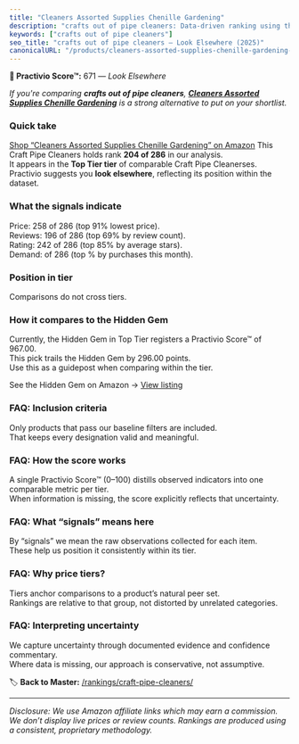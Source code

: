 ```yaml
---
title: "Cleaners Assorted Supplies Chenille Gardening"
description: "crafts out of pipe cleaners: Data-driven ranking using the Practivio Score™. Positioned by quality, value, demand, findability, momentum."
keywords: ["crafts out of pipe cleaners"]
seo_title: "crafts out of pipe cleaners — Look Elsewhere (2025)"
canonicalURL: "/products/cleaners-assorted-supplies-chenille-gardening-B0FHDW5YFT/"
---
```


**🚫 Practivio Score™:** 671 — _Look Elsewhere_


*If you're comparing **crafts out of pipe cleaners**, **[Cleaners Assorted Supplies Chenille Gardening](https://www.amazon.com/dp/B0FHDW5YFT?tag=practivio-20)** is a strong alternative to put on your shortlist.*
### Quick take
[Shop “Cleaners Assorted Supplies Chenille Gardening” on Amazon](https://www.amazon.com/dp/B0FHDW5YFT?tag=practivio-20)
This Craft Pipe Cleaners holds rank **204 of 286** in our analysis.  
It appears in the **Top Tier tier** of comparable Craft Pipe Cleanerses.  
Practivio suggests you **look elsewhere**, reflecting its position within the dataset.

### What the signals indicate
Price: 258 of 286 (top 91% lowest price).  
Reviews: 196 of 286 (top 69% by review count).  
Rating: 242 of 286 (top 85% by average stars).  
Demand:  of 286 (top % by purchases this month).

### Position in tier
Comparisons do not cross tiers.

### How it compares to the Hidden Gem
Currently, the Hidden Gem in Top Tier registers a Practivio Score™ of 967.00.  
This pick trails the Hidden Gem by 296.00 points.  
Use this as a guidepost when comparing within the tier.  

See the Hidden Gem on Amazon → [View listing](https://www.amazon.com/dp/B07ZG6JY5J?tag=practivio-20)

### FAQ: Inclusion criteria
Only products that pass our baseline filters are included.  
That keeps every designation valid and meaningful.

### FAQ: How the score works
A single Practivio Score™ (0–100) distills observed indicators into one comparable metric per tier.  
When information is missing, the score explicitly reflects that uncertainty.

### FAQ: What “signals” means here
By “signals” we mean the raw observations collected for each item.  
These help us position it consistently within its tier.

### FAQ: Why price tiers?
Tiers anchor comparisons to a product’s natural peer set.  
Rankings are relative to that group, not distorted by unrelated categories.

### FAQ: Interpreting uncertainty
We capture uncertainty through documented evidence and confidence commentary.  
Where data is missing, our approach is conservative, not assumptive.


🏷️ **Back to Master:** [/rankings/craft-pipe-cleaners/](/rankings/craft-pipe-cleaners/)

---
_Disclosure: We use Amazon affiliate links which may earn a commission. We don’t display live prices or review counts. Rankings are produced using a consistent, proprietary methodology._
